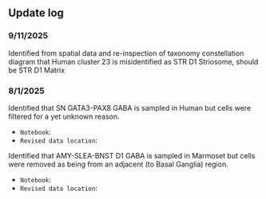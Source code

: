 ## Update log

### 9/11/2025
Identified from spatial data and re-inspection of taxonomy constellation diagram that Human cluster 23 is misidentified as STR D1 Striosome, should be STR D1 Matrix

### 8/1/2025
Identified that SN GATA3-PAX8 GABA is sampled in Human but cells were filtered for a yet unknown reason.
  * `Notebook`:
  * `Revised data location`:

Identified that AMY-SLEA-BNST D1 GABA is sampled in Marmoset but cells were removed as being from an adjacent (to Basal Ganglia) region.
  * `Notebook`:
  * `Revised data location`:

## 

